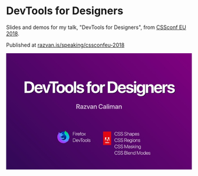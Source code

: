 # DevTools for Designers

Slides and demos for my talk, "DevTools for Designers", from [CSSconf EU 2018](https://2018.cssconf.eu/).

Published at [razvan.is/speaking/cssconfeu-2018](http://razvan.is/speaking/cssconfeu-2018/)

[![Title slide of the talk DevTools for Designers](./screenshot.jpg)](http://razvan.is/speaking/cssconfeu-2018/)
